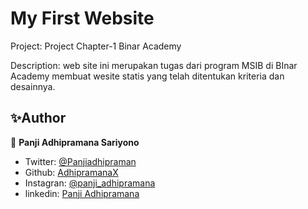 # My First Website
Project: Project Chapter-1 Binar Academy

Description: web site ini merupakan tugas dari program MSIB di BInar Academy membuat wesite statis yang telah ditentukan kriteria dan desainnya.

## ✨Author
👤 **Panji Adhipramana Sariyono**

- Twitter: [@Panjiadhipraman](https://twitter.com/Panjiadhipraman)
- Github: [AdhipramanaX](https://github.com/adhipramanax)
- Instagran: [@panji_adhipramana](https://github.com/adhipramanax)
- linkedin: [Panji Adhipramana](https://www.linkedin.com/in/panji-adhipramana)
